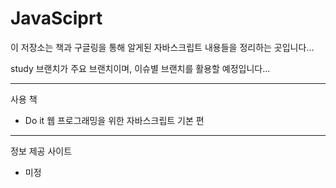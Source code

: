 # JavaSciprt

이 저장소는 책과 구글링을 통해 알게된 자바스크립트 내용들을 정리하는 곳입니다...


study 브랜치가 주요 브랜치이며, 이슈별 브랜치를 활용할 예정입니다...

-----------------------
사용 책
- Do it 웹 프로그래밍을 위한 자바스크립트 기본 편

-----------------------
정보 제공 사이트
- 미정
